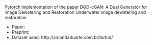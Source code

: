 Pytorch implementation of the paper DGD-cGAN: A Dual Generator for Image Dewatering and Restoration
Underwater image dewatering and restoration
<ul>
  <li> Paper: </li>
  <li> Preprint:</li>
  <li> Dataset used: http://amandaduarte.com.br/turbid/ </li>
      </ul>
   

